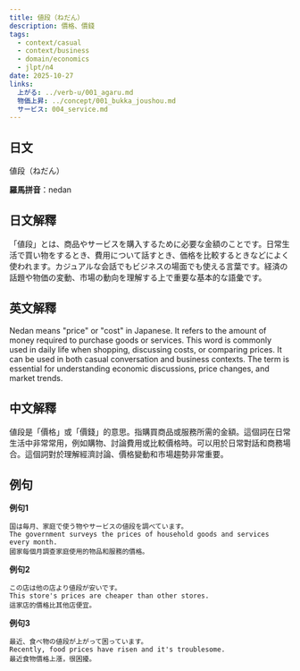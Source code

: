 ```yaml
---
title: 値段（ねだん）
description: 價格、價錢
tags:
  - context/casual
  - context/business
  - domain/economics
  - jlpt/n4
date: 2025-10-27
links:
  上がる: ../verb-u/001_agaru.md
  物価上昇: ../concept/001_bukka_joushou.md
  サービス: 004_service.md
---
```


## 日文
値段（ねだん）

**羅馬拼音**：nedan

## 日文解釋
「値段」とは、商品やサービスを購入するために必要な金額のことです。日常生活で買い物をするとき、費用について話すとき、価格を比較するときなどによく使われます。カジュアルな会話でもビジネスの場面でも使える言葉です。経済の話題や物価の変動、市場の動向を理解する上で重要な基本的な語彙です。

## 英文解釋
Nedan means "price" or "cost" in Japanese. It refers to the amount of money required to purchase goods or services. This word is commonly used in daily life when shopping, discussing costs, or comparing prices. It can be used in both casual conversation and business contexts. The term is essential for understanding economic discussions, price changes, and market trends.

## 中文解釋
値段是「價格」或「價錢」的意思。指購買商品或服務所需的金額。這個詞在日常生活中非常常用，例如購物、討論費用或比較價格時。可以用於日常對話和商務場合。這個詞對於理解經濟討論、價格變動和市場趨勢非常重要。

## 例句

**例句1**
```
国は毎月、家庭で使う物やサービスの値段を調べています。
The government surveys the prices of household goods and services every month.
國家每個月調查家庭使用的物品和服務的價格。
```

**例句2**
```
この店は他の店より値段が安いです。
This store's prices are cheaper than other stores.
這家店的價格比其他店便宜。
```

**例句3**
```
最近、食べ物の値段が上がって困っています。
Recently, food prices have risen and it's troublesome.
最近食物價格上漲，很困擾。
```
